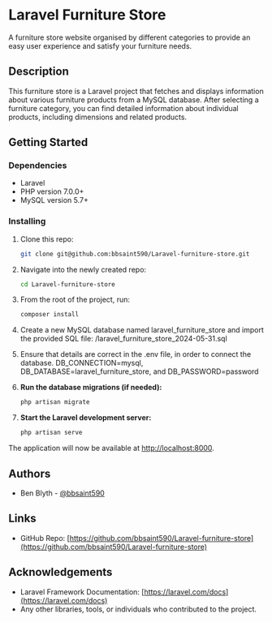 # Laravel Furniture Store

A furniture store website organised by different categories to provide an easy user experience and satisfy your furniture needs.

## Description

This furniture store is a Laravel project that fetches and displays information about various furniture products from a MySQL database. After selecting a furniture category, you can find detailed information about individual products, including dimensions and related products.

## Getting Started

### Dependencies

- Laravel
- PHP version 7.0.0+
- MySQL version 5.7+

### Installing

1. Clone this repo:
   ```bash
   git clone git@github.com:bbsaint590/Laravel-furniture-store.git
   
2. Navigate into the newly created repo:
   ```bash
   cd Laravel-furniture-store
   
3. From the root of the project, run:
   ```bash
   composer install

4. Create a new MySQL database named laravel_furniture_store and import the provided 
   SQL file: /laravel_furniture_store_2024-05-31.sql
   
5. Ensure that details are correct in the .env file, in order to connect the 
   database.
   DB_CONNECTION=mysql, 
   DB_DATABASE=laravel_furniture_store, and 
   DB_PASSWORD=password
   
6. **Run the database migrations (if needed):**

    ```bash
    php artisan migrate
    ```

7. **Start the Laravel development server:**

    ```bash
    php artisan serve
    ```

The application will now be available at [http://localhost:8000](http://localhost:8000).

## Authors

- Ben Blyth - [@bbsaint590](https://github.com/bbsaint590)

## Links

- GitHub Repo: [https://github.com/bbsaint590/Laravel-furniture-store](https://github.com/bbsaint590/Laravel-furniture-store)

## Acknowledgements

- Laravel Framework Documentation: [https://laravel.com/docs](https://laravel.com/docs)
- Any other libraries, tools, or individuals who contributed to the project.
